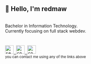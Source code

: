 ## 👋 Hello, I'm redmaw

<br />
Bachelor in Information Technology.
<br />
Currently focusing on full stack webdev.

<h1></h1>

<!-- Contact -->
<kbd>
  <a href="mailto:janandreashorgenr@gmail.com">
    <img
        src="https://img.shields.io/badge/Gmail-D14836?style=flat&logo=gmail&logoColor=white"
        alt="send me an email"
        height="28"
      />
  </a>
</kbd>
<kbd>
  <a href="https://www.linkedin.com/in/janandreasrusnak/">
    <img
        src="https://img.shields.io/badge/LinkedIn-%230077B5.svg?style=flat&logo=linkedin&logoColor=white"
        alt="contact me on linkedin"
        height="28"
      />
  </a>
</kbd>
<!-- <kbd>
  <a href="https://twitter.com/redmawzx">
    <img
        src="https://img.shields.io/badge/Twitter-%23000000.svg?style=flat&logo=X&logoColor=white"
        alt="contact me on twitter"
        height="28"
      />
  </a>
</kbd> -->
<kbd>
  <a href="https://discord.com/users/189753449670246401">
    <img
        src="https://img.shields.io/badge/Discord-%235865F2.svg?style=flat&logo=discord&logoColor=white"
        alt="contact me on discord"
        height="28"
      />
  </a>
</kbd>
<br />
<sub>you can contact me using any of the links above</sub>

<!-- Do people visit my profile? -->
[linkedin]: https://www.linkedin.com/in/janandreasrusnak/
[gmail]: mailto:janandreashorgenr@gmail.com
[twitter]: https://twitter.com/redmawzx
[discord]: https://discord.com/users/189753449670246401
